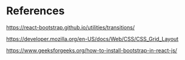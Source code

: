 # References

https://react-bootstrap.github.io/utilities/transitions/

https://developer.mozilla.org/en-US/docs/Web/CSS/CSS_Grid_Layout

https://www.geeksforgeeks.org/how-to-install-bootstrap-in-react-js/

